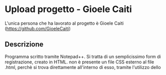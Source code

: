 # Upload progetto - Gioele Caiti 
L'unica persona che ha lavorato al progetto è Gioele Caiti (https://github.com/GioeleCaiti)

## Descrizione
Programma scritto tramite Notepad++. Si tratta di un semplicissimo form di registrazione, creato in HTML. non è presente un file CSS esterno al file .html, perchè si trova direttamente all'interno di esso, tramite l'utilizzo dello <style>. 

E' presente una pagina PHP di risposta, perchè una volta che l'utente inserirà i propri dati, sarà "costretto" a premere sul tasto INVIA DATI, per la "conferma" dell'inserimento dei propri dati. 
  ```bash
<input type="submit" value="INVIA DATI">
```
Se vuole eliminare tutti i dati presenti per qualsiasi motivo, premerà invece sul bottone ANNULLA. 
 ```bash
<input type="reset" value="ANNULLA">
```
Il file PHP non contiene la connessione al database, ma si potrebbe implementare, con il seguente codice: 
  ```python
  $host = "localhost";
	$username = "root";
	$passwo = "";
	$dbname = "nome_database";
	$conn = new mysqli($host,$username,$passwo,$nome_database);
	
	if($conn->connect_errno)
		echo "connessione non riuscita".$conn->connect_error."<br>";
	else
		echo "connessione riuscita<br>";
  $conn->close();
  ```
  ## Divisione progetto 
Il progetto è diviso in due file: il primo (ovvero il file HTML),si chiama Simulazione_Di_Verifica_Sui_Form.html, mentre il secondo (ovvero il file PHP), quindi il file di risposta, si chiama registrazione.php.
	
	
	
- Per avviare il progetto, basterà semplicemente aprirlo con Google Chrome, direttamente dalla cartella nella quale abbiamo inserito il file. 
